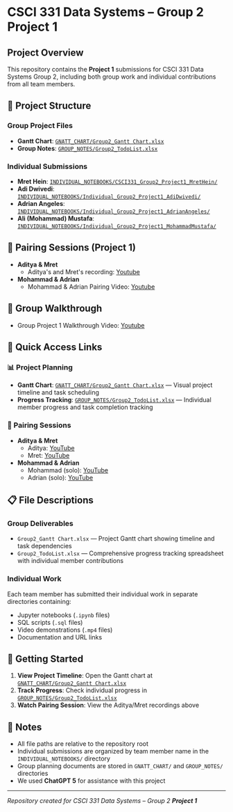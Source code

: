 # CSCI 331 Data Systems – Group 2 **Project 1**

## Project Overview
This repository contains the **Project 1** submissions for CSCI 331 Data Systems Group 2, including both group work and individual contributions from all team members.

## 📁 Project Structure

### Group Project Files
- **Gantt Chart**: [`GNATT_CHART/Group2_Gantt Chart.xlsx`](./GNATT_CHART/Group2_Gantt%20Chart.xlsx)
- **Group Notes**: [`GROUP_NOTES/Group2_TodoList.xlsx`](./GROUP_NOTES/Group2_TodoList.xlsx)

### Individual Submissions
- **Mret Hein**: [`INDIVIDUAL_NOTEBOOKS/CSCI331_Group2_Project1_MretHein/`](./INDIVIDUAL_NOTEBOOKS/CSCI331_Group2_Project1_MretHein/)
- **Adi Dwivedi**: [`INDIVIDUAL_NOTEBOOKS/Individual_Group2_Project1_AdiDwivedi/`](./INDIVIDUAL_NOTEBOOKS/Individual_Group2_Project1_AdiDwivedi/)
- **Adrian Angeles**: [`INDIVIDUAL_NOTEBOOKS/Individual_Group2_Project1_AdrianAngeles/`](./INDIVIDUAL_NOTEBOOKS/Individual_Group2_Project1_AdrianAngeles/)
- **Ali (Mohammad) Mustafa**: [`INDIVIDUAL_NOTEBOOKS/Individual_Group2_Project1_MohammadMustafa/`](./INDIVIDUAL_NOTEBOOKS/Individual_Group2_Project1_MohammadMustafa/)

## 👥 Pairing Sessions (Project 1)
- **Aditya & Mret**
  - Aditya's and Mret's recording: [Youtube](https://www.youtube.com/watch?v=FC5i3GTAyh0)
- **Mohammad & Adrian**
  - Mohammad & Adrian Pairing Video: [Youtube](https://youtu.be/dfigMXik9dA)

## 🎥 Group Walkthrough
-  Group Project 1 Walkthrough Video: [Youtube](https://youtu.be/R06plOSO8mM)

## 🎯 Quick Access Links

### 📊 Project Planning
- **Gantt Chart**: [`GNATT_CHART/Group2_Gantt Chart.xlsx`](./GNATT_CHART/Group2_Gantt%20Chart.xlsx.url) — Visual project timeline and task scheduling
- **Progress Tracking**: [`GROUP_NOTES/Group2_TodoList.xlsx`](./GROUP_NOTES/Group2_TodoList.xlsx.url) — Individual member progress and task completion tracking

### 🎥 Pairing Sessions
- **Aditya & Mret**
  - Aditya: [YouTube](https://www.youtube.com/watch?v=6aKoDqlJd6I&feature=youtu.be)
  - Mret: [YouTube](https://www.youtube.com/watch?v=3IXuieYAJBk)
- **Mohammad & Adrian**
  - Mohammad (solo): [YouTube](https://youtu.be/1DdFvQqtGSg)
  - Adrian (solo): [YouTube](https://www.youtube.com/watch?v=mvlgpB_Dq00)

## 📋 File Descriptions

### Group Deliverables
- `Group2_Gantt Chart.xlsx` — Project Gantt chart showing timeline and task dependencies
- `Group2_TodoList.xlsx` — Comprehensive progress tracking spreadsheet with individual member contributions

### Individual Work
Each team member has submitted their individual work in separate directories containing:
- Jupyter notebooks (`.ipynb` files)
- SQL scripts (`.sql` files)
- Video demonstrations (`.mp4` files)
- Documentation and URL links

## 🚀 Getting Started

1. **View Project Timeline**: Open the Gantt chart at [`GNATT_CHART/Group2_Gantt Chart.xlsx`](./GNATT_CHART/Group2_Gantt%20Chart.xlsx.url)
2. **Track Progress**: Check individual progress in [`GROUP_NOTES/Group2_TodoList.xlsx`](./GROUP_NOTES/Group2_TodoList.xlsx.url)
3. **Watch Pairing Session**: View the Aditya/Mret recordings above

## 📝 Notes
- All file paths are relative to the repository root
- Individual submissions are organized by team member name in the `INDIVIDUAL_NOTEBOOKS/` directory
- Group planning documents are stored in `GNATT_CHART/` and `GROUP_NOTES/` directories
- We used **ChatGPT 5** for assistance with this project

---
*Repository created for CSCI 331 Data Systems – Group 2 **Project 1***

